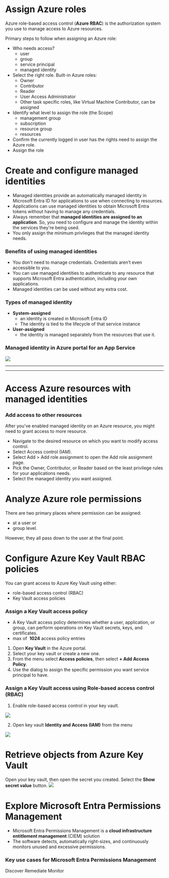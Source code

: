 # Assign Azure roles

Azure role-based access control (**Azure RBAC**) is the authorization system you use to manage access to Azure resources.

Primary steps to follow when assigning an Azure role:

- Who needs access?
	- user
	- group
	- service principal
	- managed identity
- Select the right role.
	Built-in Azure roles:
	- Owner
	- Contributor
	- Reader
	- User Access Administrator
	- Other task specific roles, like Virtual Machine Contributor, can be assigned
- Identify what level to assign the role (the Scope)
	- management group
	- subscription
	- resource group
	- resources
- Confirm the currently logged in user has the rights need to assign the Azure role.
- Assign the role

# Create and configure managed identities

- Managed identities provide an automatically managed identity in Microsoft Entra ID for applications to use when connecting to resources.
- Applications can use managed identities to obtain Microsoft Entra tokens without having to manage any credentials.
- Always remember that **managed identities are assigned to an application**. So, you need to configure and manage the identity within the services they're being used.
- You only assign the minimum privileges that the managed identity needs.

### Benefits of using managed identities
- You don't need to manage credentials. Credentials aren’t even accessible to you.
- You can use managed identities to authenticate to any resource that supports Microsoft Entra authentication, including your own applications. 
- Managed identities can be used without any extra cost.

### Types of managed identity

- **System-assigned**
	- an identity is created in Microsoft Entra ID
	- The identity is tied to the lifecycle of that service instance
- **User-assigned**
	- the identity is managed separately from the resources that use it.

### Managed identity in Azure portal for an App Service

<img src="https://learn.microsoft.com/en-us/training/wwl-sci/implement-access-management-for-azure-resources/media/managed-identity-azure-portal-87c78e53.png">

---
----
# Access Azure resources with managed identities

### Add access to other resources

After you've enabled managed identity on an Azure resource, you might need to grant access to more resource.

- Navigate to the desired resource on which you want to modify access control.
- Select Access control (IAM).
- Select Add > Add role assignment to open the Add role assignment page.
- Pick the Owner, Contributor, or Reader based on the least privilege rules for your applications needs.
- Select the managed identity you want assigned.

# Analyze Azure role permissions

There are two primary places where permission can be assigned:
- at a user or
- group level. 

However, they all pass down to the user at the final point.

# Configure Azure Key Vault RBAC policies

You can grant access to Azure Key Vault using either:
- role-based access control (RBAC)
- Key Vault access policies

### Assign a Key Vault access policy

- A Key Vault access policy determines whether a user, application, or group, can perform operations on Key Vault secrets, keys, and certificates.
- max of  **1024** access policy entries

1. Open **Key Vault** in the Azure portal.
2. Select your key vault or create a new one.
3. From the menu select **Access policies**, then select **+ Add Access Policy**.
4. Use the dialog to assign the specific permission you want service principal to have.

### Assign a Key Vault access using Role-based access control (RBAC)

1. Enable role-based access control in your key vault.
<img src="https://learn.microsoft.com/en-us/training/wwl-sci/implement-access-management-for-azure-resources/media/key-vault-role-based-access-fa8cd616.png">

2. Open key vault **Identity and Access (IAM)** from the menu
<img src="https://learn.microsoft.com/en-us/training/wwl-sci/implement-access-management-for-azure-resources/media/key-vault-assign-role-589cce50.png">

# Retrieve objects from Azure Key Vault

Open your key vault, then open the secret you created. Select the **Show secret value** button.
<img src="https://learn.microsoft.com/en-us/training/wwl-sci/implement-access-management-for-azure-resources/media/key-vault-view-secret-9b36f3cf.png">

# Explore Microsoft Entra Permissions Management

- Microsoft Entra Permissions Management is a **cloud infrastructure entitlement management** (CIEM) solution
- The software detects, automatically right-sizes, and continuously monitors unused and excessive permissions.

### Key use cases for Microsoft Entra Permissions Management

Discover 
Remediate
Monitor